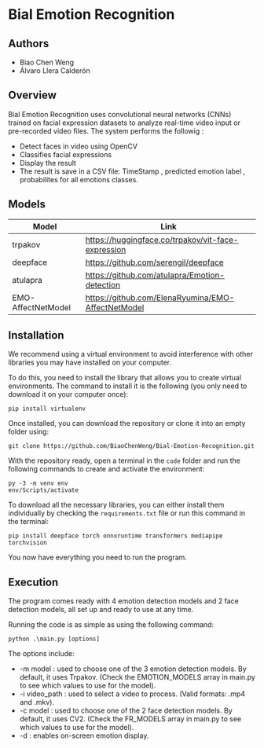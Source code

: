 # Bial Emotion Recognition

## Authors

- Biao Chen Weng
- Álvaro Llera Calderón

## Overview

Bial Emotion Recognition uses convolutional neural networks (CNNs) trained on facial expression datasets to analyze real-time  video input or pre-recorded video files. 
The system performs the followig : 
 * Detect faces in video using OpenCV
 * Classifies facial expressions
 * Display the result
 * The result is save in a CSV file: TimeStamp , predicted emotion label , probabilites for all emotions classes.

## Models
| Model | Link |
| --- | --- |
| trpakov | https://huggingface.co/trpakov/vit-face-expression |
| deepface | https://github.com/serengil/deepface |
| atulapra | https://github.com/atulapra/Emotion-detection |
|EMO-AffectNetModel|https://github.com/ElenaRyumina/EMO-AffectNetModel|
## Installation

We recommend using a virtual environment to avoid interference with other libraries you may have installed on your computer.

To do this, you need to install the library that allows you to create virtual environments. The command to install it is the following (you only need to download it on your computer once):

~~~
pip install virtualenv
~~~

Once installed, you can download the repository or clone it into an empty folder using:

~~~
git clone https://github.com/BiaoChenWeng/Bial-Emotion-Recognition.git
~~~

With the repository ready, open a terminal in the `code` folder and run the following commands to create and activate the environment:

~~~
py -3 -m venv env
env/Scripts/activate
~~~

To download all the necessary libraries, you can either install them individually by checking the `requirements.txt` file or run this command in the terminal:

~~~
pip install deepface torch onnxruntime transformers mediapipe torchvision
~~~

You now have everything you need to run the program.

## Execution

The program comes ready with 4 emotion detection models and 2 face detection models, all set up and ready to use at any time.

Running the code is as simple as using the following command:

~~~
python .\main.py [options]
~~~

The options include:
- -m model : used to choose one of the 3 emotion detection models. By default, it uses Trpakov. (Check the EMOTION_MODELS array in main.py to see which values to use for the model).
- -i video_path : used to select a video to process. (Valid formats: .mp4 and .mkv).
- -c model : used to choose one of the 2 face detection models. By default, it uses CV2. (Check the FR_MODELS array in main.py to see which values to use for the model).
- -d : enables on-screen emotion display.
